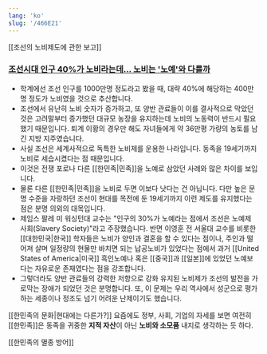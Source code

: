 ```yaml
---
lang: 'ko'
slug: '/466E21'
---
```


[[조선의 노비제도에 관한 보고]]

### [조선시대 인구 40%가 노비라는데... 노비는 '노예'와 다를까](https://www.joongang.co.kr/article/23812081)

- 학계에선 조선 인구를 1000만명 정도라고 봤을 때, 대략 40%에 해당하는 400만명 정도가 노비였을 것으로 추산합니다.
- 조선에서 유난히 노비 숫자가 증가하고, 또 양반 관료들이 이를 결사적으로 막았던 것은 고려말부터 증가했던 대규모 농장을 유지하는데 노비의 노동력이 반드시 필요했기 때문입니다. 퇴계 이황의 경우만 해도 자녀들에게 약 36만평 가량의 농토를 남긴 지방 지주였습니다.
- 사실 조선은 세계사적으로 독특한 노비제를 운용한 나라입니다. 동족을 19세기까지 노비로 세습시켰다는 점 때문입니다.
- 이것은 전쟁 포로나 다른 [[한민족|민족]]을 노예로 삼았던 사례와 많은 차이를 보입니다.
- 물론 다른 [[한민족|민족]]을 노비로 두면 이보다 낫다는 건 아닙니다. 다만 높은 문명 수준을 자랑하던 조선이 현대를 목전에 둔 19세기까지 이런 제도를 유지했다는 점은 분명 의외의 대목입니다.
- 제임스 팔레 미 워싱턴대 교수는 "인구의 30%가 노예라는 점에서 조선은 노예제 사회(Slavery Society)"라고 주장했습니다. 반면 이영훈 전 서울대 교수를 비롯한 [[대한민국|한국]] 학자들은 노비가 양인과 결혼을 할 수 있다는 점이나, 주인과 떨어져 살며 일정량의 현물만 바치면 되는 납공노비가 있었다는 점에서 과거 [[United States of America|미국]] 흑인노예나 혹은 [[중국]]과 [[일본]]에 있었던 노예보다는 자유로운 존재였다는 점을 강조합니다.
- 그렇더라도 양반 관료들의 강력한 저항으로 강화 유지된 노비제가 조선의 발전을 가로막는 장애가 되었던 것은 분명합니다. 또, 이 문제는 우리 역사에서 성군으로 평가하는 세종이나 정조도 넘기 어려운 난제이기도 했습니다.

[[한민족의 문화|현대에는 다른가?]]
요즘에도 정부, 사회, 기업의 자세를 보면 여전히 [[한민족]]은 동족을 귀중한 **지적 자산**이 아닌 **노비와 소모품** 내지로 생각하는 듯 하다.

[[한민족의 멸종 방어]]
